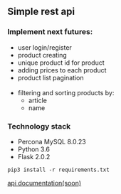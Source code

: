 ## Simple rest api
### Implement next futures:
* user login/register
* product creating
* unique product id for product 
* adding prices to each product
* product list pagination 
<br><br>
* filtering and sorting products by:
  * article 
  * name 

  
### Technology stack
* Percona MySQL 8.0.23
* Python 3.6
* Flask 2.0.2

`pip3 install -r requirements.txt`


[api documentation(soon)]()
